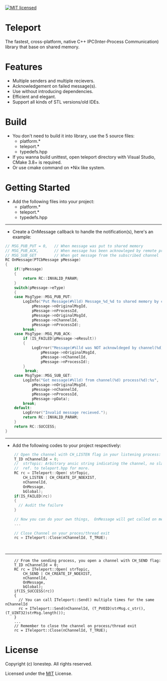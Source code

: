 [![MIT licensed](https://img.shields.io/badge/license-MIT-blue.svg)](https://github.com/lonestep/teleport/blob/master/LICENSE) 

# Teleport

The fastest, cross-platform, native C++ IPC(Inter-Process Communication) library that base on shared memory. 

# Features

* Multiple senders and multiple recievers.
* Acknowledgement on failed message(s).
* Use without introducing dependencies.
* Efficient and elegant.
* Support all kinds of STL versions/old IDEs.

# Build
* You don't need to build it into library, use the 5 source files:
  * platform.*
  * teleport.*
  * typedefs.hpp
* If you wanna build unittest, open teleport directory with Visual Studio, CMake 3.8+ is required.
* Or use cmake command on *Nix like system.

# Getting Started

* Add the following files into your project:
  * platform.*
  * teleport.*
  * typedefs.hpp
---
* Create a OnMessage callback to handle the notification(s), here's an example:
``` cpp
// MSG_PUB_PUT = 0,   // When message was put to shared memory
// MSG_PUB_ACK,       // When message has been acknowleged by remote process
// MSG_SUB_GET        // When got message from the subscribed channel
RC OnMessage(PTCbMessage pMessage)
{
    if(!pMessage)
    {
        return RC::INVALID_PARAM;
    }
    switch(pMessage->eType)
    {
    case MsgType::MSG_PUB_PUT:
        LogInfo("Put Message(#%lld) Message_%d_%d to shared memory by channel(%d) process(%d)", 
            pMessage->nOriginalMsgId, 
            pMessage->nProcessId, 
            pMessage->nOriginalMsgId, 
            pMessage->nChannelId, 
            pMessage->nProcessId);
        break;
    case MsgType::MSG_PUB_ACK:
        if (IS_FAILED(pMessage->eResult)) 
        {
            LogError("Message(#%lld was NOT acknowldeged by channel(%d) process(%d)", 
                pMessage->nOriginalMsgId, 
                pMessage->nChannelId, 
                pMessage->nProcessId);
        }
         break;
    case MsgType::MSG_SUB_GET:
        LogInfo("Got message(#%lld) from channel(%d) process(%d):%s", 
            pMessage->nOriginalMsgId, 
            pMessage->nChannelId, 
            pMessage->nProcessId, 
            pMessage->pData);
        break;
    default:
        LogError("Invalid message recieved.");
        return RC::INVALID_PARAM;
    }
    return RC::SUCCESS;
}

```
---
* Add the following codes to your project respectively:
```cpp
    // Open the channel with CH_LISTEN flag in your listening process:
    T_ID nChannelId = 0;
    //  strTopic: Arbitrary ansic string indicating the channel, no slash "\\", no more than MAX_NAME(128) characters.
    //  ref. to teleport.hpp for more.
    RC rc = ITeleport::Open( strTopic,
        CH_LISTEN | CH_CREATE_IF_NOEXIST,
        nChannelId,
        OnMessage,
        bGlobal);
    if(IS_FAILED(rc))
    {
      // Audit the failure
    }
    
    // Now you can do your own things,  OnMessage will get called on messsage recieved
    ...
    
    // Close Channel on your proces/thread exit
    rc = ITeleport::Close(nChannelId, T_TRUE);
    
    
```
---
```
    // From the sending process, you open a channel with CH_SEND flag:
    T_ID nChannelId = 0;
    RC rc = ITeleport::Open( strTopic,
        CH_SEND | CH_CREATE_IF_NOEXIST,
        nChannelId,
        OnMessage,
        bGlobal);
    if(IS_SUCCESS(rc))
    {
      // You can call ITeleport::Send() multiple times for the same nChannelId
      rc = ITeleport::Send(nChannelId, (T_PVOID)strMsg.c_str(), (T_UINT32)strMsg.length());
    }
    ...
    // Remember to close the channel on process/thread exit
    rc = ITeleport::Close(nChannelId, T_TRUE);
```
# License

Copyright (c) lonestep. All rights reserved.

Licensed under the [MIT](https://github.com/lonestep/teleport/blob/master/LICENSE) License.
